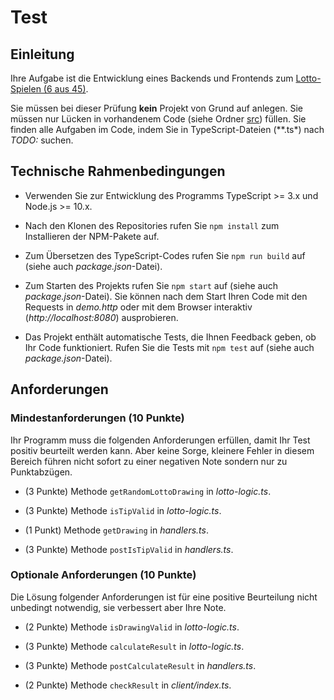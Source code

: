# Test

## Einleitung

Ihre Aufgabe ist die Entwicklung eines Backends und Frontends zum [Lotto-Spielen (6 aus 45)](https://www.win2day.at/lotterie/lotto).

Sie müssen bei dieser Prüfung **kein** Projekt von Grund auf anlegen. Sie müssen nur Lücken in vorhandenem Code (siehe Ordner [src](src)) füllen. Sie finden alle Aufgaben im Code, indem Sie in TypeScript-Dateien (**.ts*) nach *TODO:* suchen.

## Technische Rahmenbedingungen

* Verwenden Sie zur Entwicklung des Programms TypeScript >= 3.x und Node.js >= 10.x.

* Nach den Klonen des Repositories rufen Sie `npm install` zum Installieren der NPM-Pakete auf.

* Zum Übersetzen des TypeScript-Codes rufen Sie `npm run build` auf (siehe auch *package.json*-Datei).

* Zum Starten des Projekts rufen Sie `npm start` auf (siehe auch *package.json*-Datei). Sie können nach dem Start Ihren Code mit den Requests in *demo.http* oder mit dem Browser interaktiv (*http://localhost:8080*) ausprobieren.

* Das Projekt enthält automatische Tests, die Ihnen Feedback geben, ob Ihr Code funktioniert. Rufen Sie die Tests mit `npm test` auf (siehe auch *package.json*-Datei).

## Anforderungen

### Mindestanforderungen (10 Punkte)

Ihr Programm muss die folgenden Anforderungen erfüllen, damit Ihr Test positiv beurteilt werden kann. Aber keine Sorge, kleinere Fehler in diesem Bereich führen nicht sofort zu einer negativen Note sondern nur zu Punktabzügen.

* (3 Punkte) Methode `getRandomLottoDrawing` in *lotto-logic.ts*.

* (3 Punkte) Methode `isTipValid` in *lotto-logic.ts*.

* (1 Punkt) Methode `getDrawing` in *handlers.ts*.

* (3 Punkte) Methode `postIsTipValid` in *handlers.ts*.

### Optionale Anforderungen (10 Punkte)

Die Lösung folgender Anforderungen ist für eine positive Beurteilung nicht unbedingt notwendig, sie verbessert aber Ihre Note.

* (2 Punkte) Methode `isDrawingValid` in *lotto-logic.ts*.

* (3 Punkte) Methode `calculateResult` in *lotto-logic.ts*.

* (3 Punkte) Methode `postCalculateResult` in *handlers.ts*.

* (2 Punkte) Methode `checkResult` in *client/index.ts*.
